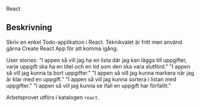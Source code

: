 React
## Beskrivning
Skriv en enkel Todo-applikation i React. Teknikvalet är fritt men använd gärna Create React App för att komma igång.

User stories:
"I appen så vill jag ha en lista där jag kan lägga till uppgifter, varje uppgift ska ha en titel och en tid som den ska vara slutförd."
"I appen så vill jag kunna ta bort uppgifter."
"I appen så vill jag kunna markera när jag är klar med en uppgift."
"I appen så vill jag kunna sortera i listan med uppgifter."
"I appen så vill jag kunna se ifall en uppgift har förfallit."

Arbetsprovet utförs i katalogen `react`.
